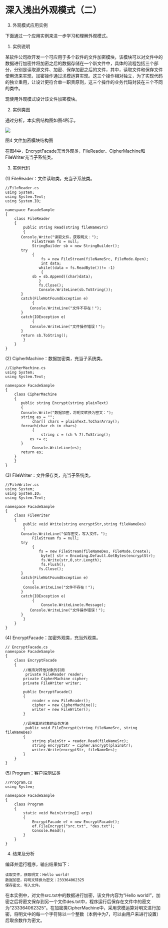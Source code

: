 # 深入浅出外观模式（二）

3. 外观模式应用实例

下面通过一个应用实例来进一步学习和理解外观模式。
 
1. 实例说明

某软件公司欲开发一个可应用于多个软件的文件加密模块，该模块可以对文件中的数据进行加密并将加密之后的数据存储在一个新文件中，具体的流程包括三个部分，分别是读取源文件、加密、保存加密之后的文件，其中，读取文件和保存文件使用流来实现，加密操作通过求模运算实现。这三个操作相对独立，为了实现代码的独立重用，让设计更符合单一职责原则，这三个操作的业务代码封装在三个不同的类中。

现使用外观模式设计该文件加密模块。
      
2. 实例类图

通过分析，本实例结构图如图4所示。

![](http://img.my.csdn.net/uploads/201212/05/1354688525_6684.jpg)

图4 文件加密模块结构图

在图4中，EncryptFacade充当外观类，FileReader、CipherMachine和FileWriter充当子系统类。

3. 实例代码

(1) FileReader：文件读取类，充当子系统类。

```
//FileReader.cs  
using System;  
using System.Text;  
using System.IO;  
  
namespace FacadeSample  
{  
    class FileReader  
    {  
        public string Read(string fileNameSrc)   
        {  
       Console.Write("读取文件，获取明文：");  
            FileStream fs = null;  
            StringBuilder sb = new StringBuilder();  
       try  
            {  
                fs = new FileStream(fileNameSrc, FileMode.Open);  
                int data;  
               while((data = fs.ReadByte())!= -1)   
                {  
            sb = sb.Append((char)data);  
               }  
               fs.Close();  
               Console.WriteLine(sb.ToString());  
       }  
       catch(FileNotFoundException e)   
            {  
           Console.WriteLine("文件不存在！");  
       }  
       catch(IOException e)   
            {  
           Console.WriteLine("文件操作错误！");  
       }  
       return sb.ToString();  
        }  
    }  
}  
```

(2) CipherMachine：数据加密类，充当子系统类。

```
//CipherMachine.cs  
using System;  
using System.Text;  
  
namespace FacadeSample  
{  
    class CipherMachine  
    {  
       public string Encrypt(string plainText)   
       {  
       Console.Write("数据加密，将明文转换为密文：");  
       string es = "";  
            char[] chars = plainText.ToCharArray();  
       foreach(char ch in chars)   
            {  
                string c = (ch % 7).ToString();  
           es += c;  
       }  
            Console.WriteLine(es);  
       return es;  
    }  
    }  
}  
```

(3) FileWriter：文件保存类，充当子系统类。

```
//FileWriter.cs  
using System;  
using System.IO;  
using System.Text;  
  
namespace FacadeSample  
{  
    class FileWriter  
    {  
        public void Write(string encryptStr,string fileNameDes)   
        {  
       Console.WriteLine("保存密文，写入文件。");  
            FileStream fs = null;  
       try  
            {  
               fs = new FileStream(fileNameDes, FileMode.Create);  
                byte[] str = Encoding.Default.GetBytes(encryptStr);  
                fs.Write(str,0,str.Length);  
                fs.Flush();  
               fs.Close();  
       }      
       catch(FileNotFoundException e)   
            {  
        Console.WriteLine("文件不存在！");  
       }  
       catch(IOException e)   
            {  
                Console.WriteLine(e.Message);  
           Console.WriteLine("文件操作错误！");  
       }          
        }  
    }  
}  
```

(4) EncryptFacade：加密外观类，充当外观类。

```
// EncryptFacade.cs  
namespace FacadeSample  
{  
    class EncryptFacade  
    {  
        //维持对其他对象的引用  
         private FileReader reader;  
        private CipherMachine cipher;  
        private FileWriter writer;  
  
        public EncryptFacade()  
        {  
            reader = new FileReader();  
            cipher = new CipherMachine();  
            writer = new FileWriter();  
        }  
  
        //调用其他对象的业务方法  
         public void FileEncrypt(string fileNameSrc, string fileNameDes)  
        {  
            string plainStr = reader.Read(fileNameSrc);  
            string encryptStr = cipher.Encrypt(plainStr);  
            writer.Write(encryptStr, fileNameDes);  
        }  
    }  
}  
```

(5) Program：客户端测试类

```
//Program.cs  
using System;  
  
namespace FacadeSample  
{  
    class Program  
    {  
        static void Main(string[] args)  
        {  
            EncryptFacade ef = new EncryptFacade();  
            ef.FileEncrypt("src.txt", "des.txt");  
            Console.Read();  
        }  
    }  
}  
```


4. 结果及分析

编译并运行程序，输出结果如下：

```
读取文件，获取明文：Hello world!
数据加密，将明文转换为密文：233364062325
保存密文，写入文件。
```

在本实例中，对文件src.txt中的数据进行加密，该文件内容为“Hello world!”，加密之后将密文保存到另一个文件des.txt中，程序运行后保存在文件中的密文为“233364062325”。在加密类CipherMachine中，采用求模运算对明文进行加密，将明文中的每一个字符除以一个整数（本例中为7，可以由用户来进行设置）后取余数作为密文。